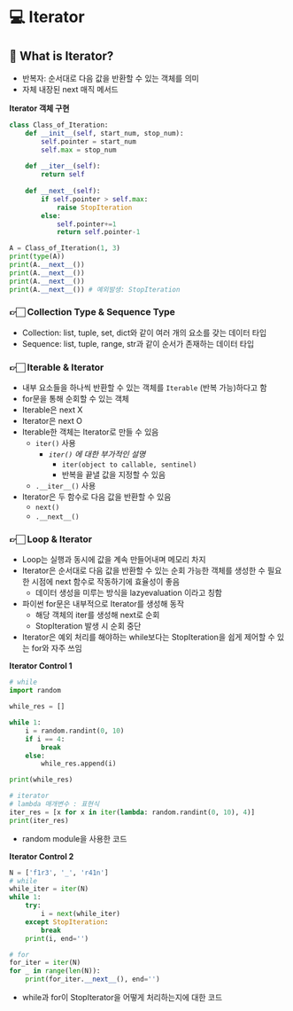 # 💻 Iterator

## 🤔 What is Iterator?

- 반복자: 순서대로 다음 값을 반환할 수 있는 객체를 의미
- 자체 내장된 next 매직 메서드

**Iterator 객체 구현**
```python
class Class_of_Iteration:
    def __init__(self, start_num, stop_num):
        self.pointer = start_num
        self.max = stop_num
    
    def __iter__(self):
        return self
    
    def __next__(self):
        if self.pointer > self.max:
            raise StopIteration
        else:
            self.pointer+=1
            return self.pointer-1

A = Class_of_Iteration(1, 3)
print(type(A))
print(A.__next__())
print(A.__next__())
print(A.__next__())
print(A.__next__()) # 예외발생: StopIteration
```

### 👉🏻 Collection Type & Sequence Type

- Collection: list, tuple, set, dict와 같이 여러 개의 요소를 갖는 데이터 타입
- Sequence: list, tuple, range, str과 같이 순서가 존재하는 데이터 타입

### 👉🏻 Iterable & Iterator

- 내부 요소들을 하나씩 반환할 수 있는 객체를 `Iterable` (반복 가능)하다고 함
- for문을 통해 순회할 수 있는 객체
- Iterable은 next X
- Iterator은 next O
- Iterable한 객체는 Iterator로 만들 수 있음
  - `iter()` 사용
    - _`iter()` 에 대한 부가적인 설명_
      - `iter(object to callable, sentinel)`
      - 반복을 끝낼 값을 지정할 수 있음
  - `.__iter__()` 사용
- Iterator은 두 함수로 다음 값을 반환할 수 있음
  - `next()`
  - `.__next__()`

### 👉🏻 Loop & Iterator

- Loop는 실행과 동시에 값을 계속 만들어내며 메모리 차지
- Iterator은 순서대로 다음 값을 반환할 수 있는 순회 가능한 객체를 생성한 수 필요한 시점에 next 함수로 작동하기에 효율성이 좋음
  - 데이터 생성을 미루는 방식을 lazyevaluation 이라고 칭함
- 파이썬 for문은 내부적으로 Iterator를 생성해 동작
  - 해당 객체의 iter를 생성해 next로 순회
  - StopIteration 발생 시 순회 중단
- Iterator은 예외 처리를 해야하는 while보다는 StopIteration을 쉽게 제어할 수 있는 for와 자주 쓰임

**Iterator Control 1**
```python
# while
import random

while_res = []

while 1:
    i = random.randint(0, 10)
    if i == 4:
        break
    else:
        while_res.append(i)

print(while_res)

# iterator
# lambda 매개변수 : 표현식
iter_res = [x for x in iter(lambda: random.randint(0, 10), 4)]
print(iter_res)
```

- random module을 사용한 코드


**Iterator Control 2**
```python
N = ['f1r3', '_', 'r41n']
# while
while_iter = iter(N)
while 1:
    try:
        i = next(while_iter)
    except StopIteration:
        break
    print(i, end='')

# for
for_iter = iter(N)
for _ in range(len(N)):
    print(for_iter.__next__(), end='')
```

- while과 for이 StopIterator을 어떻게 처리하는지에 대한 코드